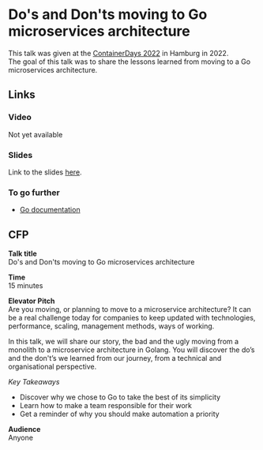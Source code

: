 # Do's and Don'ts moving to Go microservices architecture

This talk was given at the [ContainerDays 2022](https://www.europeanwomenintech.com/) in Hamburg in 2022.  
The goal of this talk was to share the lessons learned from moving to a Go microservices architecture.

## Links

### Video

Not yet available

### Slides

Link to the slides [here](https://speakerdeck.com/doniacld/dos-and-donts-moving-to-go-microservices-architecture-266cc82e-5b09-4fe3-8642-20a3f1d5f5bc).

### To go further

* [Go documentation](https://go.dev/doc/)

## CFP

**Talk title**  
Do's and Don'ts moving to Go microservices architecture

**Time**  
15 minutes

**Elevator Pitch**  
Are you moving, or planning to move to a microservice architecture? 
It can be a real challenge today for companies to keep updated with technologies, performance, scaling, management methods, ways of working.

In this talk, we will share our story, the bad and the ugly moving from a monolith to a microservice architecture in Golang. 
You will discover the do’s and the don't’s we learned from our journey, from a technical and organisational perspective.

_Key Takeaways_
- Discover why we chose to Go to take the best of its simplicity
- Learn how to make a team responsible for their work
- Get a reminder of why you should make automation a priority

**Audience**  
Anyone
